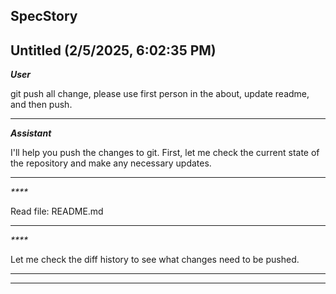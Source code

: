 ## SpecStory

## Untitled (2/5/2025, 6:02:35 PM)

_**User**_

git push all change, please use first person in the about, update readme, and then push. 

---

_**Assistant**_

I'll help you push the changes to git. First, let me check the current state of the repository and make any necessary updates.

---

_****_

Read file: README.md

---

_****_



Let me check the diff history to see what changes need to be pushed.

---



---


